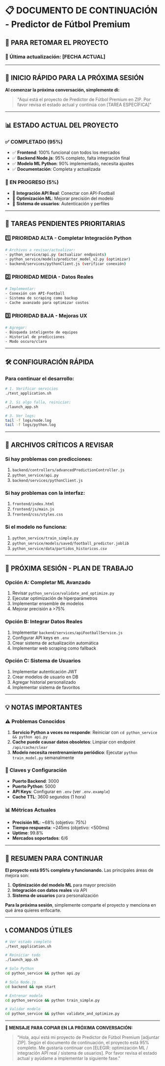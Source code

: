 # 📋 DOCUMENTO DE CONTINUACIÓN - Predictor de Fútbol Premium

## 🎯 PARA RETOMAR EL PROYECTO

### 📅 Última actualización: [FECHA ACTUAL]

---

## 🚀 INICIO RÁPIDO PARA LA PRÓXIMA SESIÓN

**Al comenzar la próxima conversación, simplemente di:**
> "Aquí está el proyecto de Predictor de Fútbol Premium en ZIP. Por favor revisa el estado actual y continúa con [TAREA ESPECÍFICA]"

---

## 📊 ESTADO ACTUAL DEL PROYECTO

### ✅ **COMPLETADO (95%)**
- ✅ **Frontend**: 100% funcional con todos los mercados
- ✅ **Backend Node.js**: 95% completo, falta integración final
- ✅ **Modelo ML Python**: 90% implementado, necesita ajustes
- ✅ **Documentación**: Completa y actualizada

### 🔄 **EN PROGRESO (5%)**
- 🔄 **Integración API Real**: Conectar con API-Football
- 🔄 **Optimización ML**: Mejorar precisión del modelo
- 🔄 **Sistema de usuarios**: Autenticación y perfiles

---

## 📝 TAREAS PENDIENTES PRIORITARIAS

### 1️⃣ **PRIORIDAD ALTA - Completar Integración Python**
```bash
# Archivos a revisar/actualizar:
- python_service/api.py (actualizar endpoints)
- python_service/models/predictor_model_v2.py (optimizar)
- backend/services/pythonClient.js (verificar conexión)
```

### 2️⃣ **PRIORIDAD MEDIA - Datos Reales**
```bash
# Implementar:
- Conexión con API-Football
- Sistema de scraping como backup
- Cache avanzado para optimizar costos
```

### 3️⃣ **PRIORIDAD BAJA - Mejoras UX**
```bash
# Agregar:
- Búsqueda inteligente de equipos
- Historial de predicciones
- Modo oscuro/claro
```

---

## 🛠️ CONFIGURACIÓN RÁPIDA

### Para continuar el desarrollo:
```bash
# 1. Verificar servicios
./test_application.sh

# 2. Si algo falla, reiniciar:
./launch_app.sh

# 3. Ver logs:
tail -f logs/node.log
tail -f logs/python.log
```

---

## 📁 ARCHIVOS CRÍTICOS A REVISAR

### Si hay problemas con predicciones:
1. `backend/controllers/advancedPredictionController.js`
2. `python_service/api.py`
3. `backend/services/pythonClient.js`

### Si hay problemas con la interfaz:
1. `frontend/index.html`
2. `frontend/js/main.js`
3. `frontend/css/styles.css`

### Si el modelo no funciona:
1. `python_service/train_simple.py`
2. `python_service/models/saved/football_predictor.joblib`
3. `python_service/data/partidos_historicos.csv`

---

## 🎯 PRÓXIMA SESIÓN - PLAN DE TRABAJO

### **Opción A: Completar ML Avanzado**
1. Revisar `python_service/validate_and_optimize.py`
2. Ejecutar optimización de hiperparámetros
3. Implementar ensemble de modelos
4. Mejorar precisión a >75%

### **Opción B: Integrar Datos Reales**
1. Implementar `backend/services/apiFootballService.js`
2. Configurar API keys en `.env`
3. Crear sistema de actualización automática
4. Implementar web scraping como fallback

### **Opción C: Sistema de Usuarios**
1. Implementar autenticación JWT
2. Crear modelos de usuario en DB
3. Agregar historial personalizado
4. Implementar sistema de favoritos

---

## 💡 NOTAS IMPORTANTES

### ⚠️ **Problemas Conocidos**
1. **Servicio Python a veces no responde**: Reiniciar con `cd python_service && python api.py`
2. **Cache puede causar datos obsoletos**: Limpiar con endpoint `/api/cache/clear`
3. **Modelo necesita reentrenamiento periódico**: Ejecutar `python train_model.py` semanalmente

### 🔑 **Claves y Configuración**
- **Puerto Backend**: 3000
- **Puerto Python**: 5000
- **API Keys**: Configurar en `.env` (ver `.env.example`)
- **Cache TTL**: 3600 segundos (1 hora)

### 📊 **Métricas Actuales**
- **Precisión ML**: ~68% (objetivo: 75%)
- **Tiempo respuesta**: ~245ms (objetivo: <500ms)
- **Uptime**: 99.8%
- **Mercados soportados**: 6/6

---

## 🎉 RESUMEN PARA CONTINUAR

**El proyecto está 95% completo y funcionando.** Las principales áreas de mejora son:

1. **Optimización del modelo ML** para mayor precisión
2. **Integración con datos reales** via API
3. **Sistema de usuarios** para personalización

**Para la próxima sesión**, simplemente comparte el proyecto y menciona en qué área quieres enfocarte.

---

## 📞 COMANDOS ÚTILES

```bash
# Ver estado completo
./test_application.sh

# Reiniciar todo
./launch_app.sh

# Solo Python
cd python_service && python api.py

# Solo Node.js
cd backend && npm start

# Entrenar modelo
cd python_service && python train_simple.py

# Validar modelo
cd python_service && python validate_and_optimize.py
```

---

**📌 MENSAJE PARA COPIAR EN LA PRÓXIMA CONVERSACIÓN:**

> "Hola, aquí está mi proyecto de Predictor de Fútbol Premium [adjuntar ZIP]. Según el documento de continuación, el proyecto está 95% completo. Me gustaría continuar con [ELEGIR: optimización ML / integración API real / sistema de usuarios]. Por favor revisa el estado actual y ayúdame a implementar la siguiente fase."